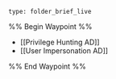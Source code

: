 
 
```ccard
type: folder_brief_live
```

%% Begin Waypoint %%
- [[Privilege Hunting AD]]
- [[User Impersonation AD]]

%% End Waypoint %%

